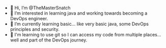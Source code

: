 - 👋 Hi, I’m @TheMasterSnatch
- 👀 I’m interested in learning java and working towards becoming a DevOps engineer.
- 🌱 I’m currently learning basic... like very basic java, some DevOps principles and security.
- 💞️ I'm learning to use git so I can access my code from multiple places... well and part of the DevOps journey.

<!---
TheMasterSnatch/TheMasterSnatch is a ✨ special ✨ repository because its `README.md` (this file) appears on your GitHub profile.
You can click the Preview link to take a look at your changes.
--->
